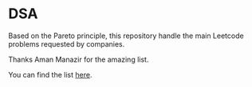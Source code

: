 # DSA

Based on the Pareto principle, this repository handle the main Leetcode problems requested by companies.

Thanks Aman Manazir for the amazing list.

You can find the list [here](https://www.amanmanazir.com).